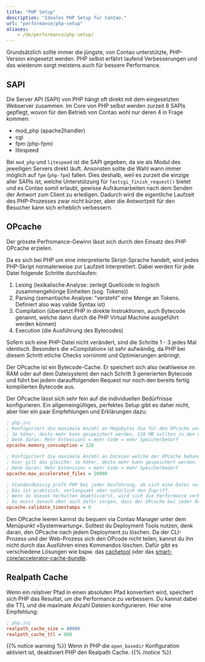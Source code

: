 ```yaml
---
title: "PHP Setup"
description: "Ideales PHP Setup für Contao."
url: "performance/php-setup"
aliases:
    - /de/performance/php-setup/
---
```


Grundsätzlich sollte immer die jüngste, von Contao unterstützte, PHP-Version eingesetzt werden. PHP selbst
erfährt laufend Verbesserungen und das wiederum sorgt meistens auch für bessere Performance.

## SAPI

Die Server API (SAPI) von PHP hängt oft direkt mit dem eingesetzten Webserver zusammen. Im Core von PHP selbst werden
zurzeit 8 SAPIs gepflegt, wovon für den Betrieb von Contao wohl nur deren 4 in Frage kommen:

* mod_php (apache2handler)
* cgi
* fpm (php-fpm)
* litespeed

Bei `mod_php` und `litespeed` ist die SAPI gegeben, da sie als Modul des jeweiligen Servers direkt läuft. Ansonsten
sollte die Wahl wann immer möglich auf `fpm` (`php-fpm`) fallen.
Dies deshalb, weil es zurzeit die einzige aller SAPIs ist, welche Unterstützung für `fastcgi_finish_request()` bietet
und es Contao somit erlaubt, gewisse Aufräumarbeiten nach dem Senden der Antwort zum Client zu erledigen.
Dadurch wird die eigentliche Laufzeit des PHP-Prozesses zwar nicht kürzer, aber die Antwortzeit für den Besucher kann
sich erheblich verbessern.

## OPcache

Der grösste Perfromance-Gewinn lässt sich durch den Einsatz des PHP OPcache erzielen.

Da es sich bei PHP um eine interpretierte Skript-Sprache handelt, wird jedes PHP-Skript normalerweise zur Laufzeit
interpretiert. Dabei werden für jede Datei folgende Schritte durchlaufen:

1. Lexing (lexikalische Analyse: zerlegt Quellcode in logisch zusammengehörige Einheiten (sog. Tokens))
2. Parsing (semantische Analyse: "versteht" eine Menge an Tokens. Definiert also was valide Syntax ist)
3. Compilation (übersetzt PHP in direkte Instruktionen, auch Bytecode genannt, welche dann durch die PHP Virtual Machine ausgeführt werden können)
4. Execution (die Ausführung des Bytecodes)

Sofern sich eine PHP-Datei nicht verändert, sind die Schritte 1 - 3 jedes Mal identisch. Besonders die »Compilation« ist
sehr aufwändig, da PHP bei diesem Schritt etliche Checks vornimmt und Optimierungen anbringt.

Der OPcache ist ein Bytecode-Cache. Er speichert sich also (wahlweise im RAM oder auf dem Dateisystem) den nach Schritt
3 generierten Bytecode und führt bei jedem darauffolgenden Request nur noch den bereits fertig kompilierten Bytecode
aus.

Der OPcache lässt sich sehr fein auf die individuellen Bedürfnisse konfigurieren. Ein allgemeingültiges, perfektes Setup
gibt es daher nicht, aber hier ein paar Empfehlungen und Erklärungen dazu:

```ini
; php.ini
; Konfiguriert die maximale Anzahl an Megabytes die für den OPcache verwendet werden dürfen.
; Je höher, desto mehr kann gespeichert werden. 128 MB sollten in den meisten Fällen ausreichen.
; Denk daran: Mehr Extensions = mehr Code = mehr Speicherbedarf
opcache.memory_consumption = 128

; Konfiguriert die maximale Anzahl an Dateien welche der OPcache behandelt.
; Hier gilt das gleiche: Je höher, desto mehr kann gespeichert werden.
; Denk daran: Mehr Extensions = mehr Code = mehr Speicherbedarf
opcache.max_accelerated_files = 20000

; Standardmässig prüft PHP bei jeder Ausführung, ob sich eine Datei seit dem letzten Aufruf verändert hat.
; Das ist praktisch, verlangsamt aber natürlich den Zugriff.
; Wenn du dieses Verhalten deaktivierst, wird sich die Performance verbessern.
; Du musst danach aber auch dafür sorgen, dass der OPcache bei jeder Änderung geleert wird.
opcache.validate_timestamps = 0
```

Den OPcache leeren kannst du bequem via Contao Manager unter dem Menüpunkt »Systemwartung«.
Solltest du Deployment Tools nutzen, denk daran, den OPcache nach jedem Deployment zu löschen. Da der 
CLI-Prozess und der Web-Prozess sich den OPcode nicht teilen, kannst du ihn nicht durch das Ausführen eines Kommandos
löschen.
Dafür gibt es verschiedene Lösungen wie bspw. das [cachetool](https://github.com/gordalina/cachetool) oder das
[smart-core/accelerator-cache-bundle](https://github.com/Smart-Core/AcceleratorCacheBundle).

## Realpath Cache

Wenn ein relativer Pfad in einen absoluten Pfad konvertiert wird, speichert sich PHP das Resultat, um die Performance
zu verbessern. Du kannst dabei die TTL und die maximale Anzahl Dateien konfigurieren. Hier eine Empfehlung:

```ini
; php.ini
realpath_cache_size = 4096K
realpath_cache_ttl = 600
```

{{% notice warning %}}
Wenn in PHP die `open_basedir` Konfiguration aktiviert ist, deaktiviert PHP den Realpath Cache.
{{% /notice %}}